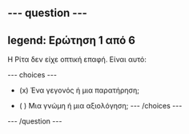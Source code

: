 --- question ---
---
legend: Ερώτηση 1 από 6
---

Η Ρίτα δεν είχε οπτική επαφή. Είναι αυτό:

--- choices ---
- (x) Ένα γεγονός ή μια παρατήρηση;

- ( ) Μια γνώμη ή μια αξιολόγηση; --- /choices ---

--- /question ---

